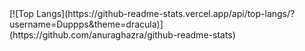 <div class="topLangs">
    [![Top Langs](https://github-readme-stats.vercel.app/api/top-langs/?username=Duppps&theme=dracula)](https://github.com/anuraghazra/github-readme-stats)
</div>


<!--
**Duppps/Duppps** is a ✨ _special_ ✨ repository because its `README.md` (this file) appears on your GitHub profile.

Here are some ideas to get you started:

- 🔭 I’m currently working on ...
- 🌱 I’m currently learning ...
- 👯 I’m looking to collaborate on ...
- 🤔 I’m looking for help with ...
- 💬 Ask me about ...
- 📫 How to reach me: ...
- 😄 Pronouns: ...
- ⚡ Fun fact: ...
-->
